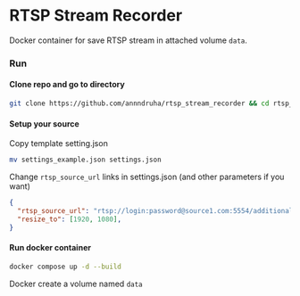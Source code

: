 # RTSP Stream Recorder

Docker container for save RTSP stream in attached volume `data`.


### Run

#### Clone repo and go to directory
```bash
git clone https://github.com/annndruha/rtsp_stream_recorder && cd rtsp_stream_recorder
```
#### Setup your source
Copy template setting.json
```bash
mv settings_example.json settings.json
```
Change `rtsp_source_url` links in settings.json (and other parameters if you want)
```json
{
  "rtsp_source_url": "rtsp://login:password@source1.com:5554/additional/url",
  "resize_to": [1920, 1080],
}
```

#### Run docker container
```bash
docker compose up -d --build
```
Docker create a volume named `data`

